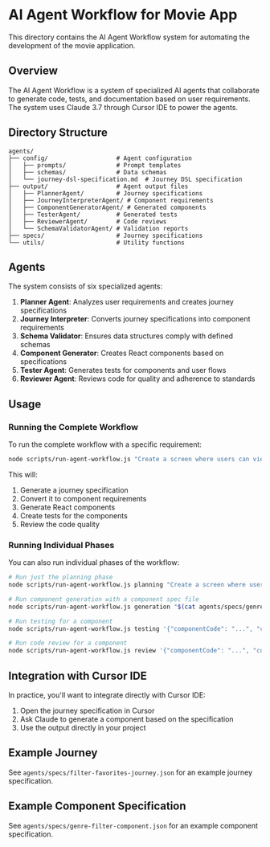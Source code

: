 # AI Agent Workflow for Movie App

This directory contains the AI Agent Workflow system for automating the development of the movie application.

## Overview

The AI Agent Workflow is a system of specialized AI agents that collaborate to generate code, tests, and documentation based on user requirements. The system uses Claude 3.7 through Cursor IDE to power the agents.

## Directory Structure

```
agents/
├── config/                   # Agent configuration
│   ├── prompts/              # Prompt templates
│   ├── schemas/              # Data schemas
│   └── journey-dsl-specification.md  # Journey DSL specification
├── output/                   # Agent output files
│   ├── PlannerAgent/         # Journey specifications
│   ├── JourneyInterpreterAgent/ # Component requirements
│   ├── ComponentGeneratorAgent/ # Generated components
│   ├── TesterAgent/          # Generated tests
│   ├── ReviewerAgent/        # Code reviews
│   └── SchemaValidatorAgent/ # Validation reports
├── specs/                    # Journey specifications
└── utils/                    # Utility functions
```

## Agents

The system consists of six specialized agents:

1. **Planner Agent**: Analyzes user requirements and creates journey specifications
2. **Journey Interpreter**: Converts journey specifications into component requirements
3. **Schema Validator**: Ensures data structures comply with defined schemas
4. **Component Generator**: Creates React components based on specifications
5. **Tester Agent**: Generates tests for components and user flows
6. **Reviewer Agent**: Reviews code for quality and adherence to standards

## Usage

### Running the Complete Workflow

To run the complete workflow with a specific requirement:

```bash
node scripts/run-agent-workflow.js "Create a screen where users can view their favorite movies and filter by genre"
```

This will:
1. Generate a journey specification
2. Convert it to component requirements
3. Generate React components
4. Create tests for the components
5. Review the code quality

### Running Individual Phases

You can also run individual phases of the workflow:

```bash
# Run just the planning phase
node scripts/run-agent-workflow.js planning "Create a screen where users can view their favorite movies and filter by genre"

# Run component generation with a component spec file
node scripts/run-agent-workflow.js generation "$(cat agents/specs/genre-filter-component.json)"

# Run testing for a component
node scripts/run-agent-workflow.js testing '{"componentCode": "...", "componentSpec": {...}}'

# Run code review for a component
node scripts/run-agent-workflow.js review '{"componentCode": "...", "componentSpec": {...}}'
```

## Integration with Cursor IDE

In practice, you'll want to integrate directly with Cursor IDE:

1. Open the journey specification in Cursor
2. Ask Claude to generate a component based on the specification
3. Use the output directly in your project

## Example Journey

See `agents/specs/filter-favorites-journey.json` for an example journey specification.

## Example Component Specification

See `agents/specs/genre-filter-component.json` for an example component specification. 